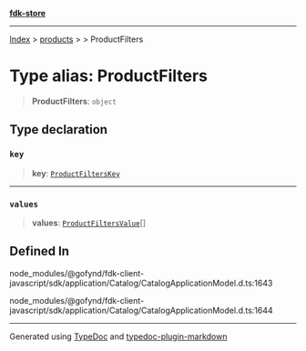 [**fdk-store**](../../../README.md)
***

[Index](../../../API.md) > [products](../../README.md) > [<internal>](../README.md) > ProductFilters

# Type alias: ProductFilters

> **ProductFilters**: `object`

## Type declaration

### `key`

> **key**: [`ProductFiltersKey`](type-alias.ProductFiltersKey.md)

***

### `values`

> **values**: [`ProductFiltersValue`](type-alias.ProductFiltersValue.md)[]

## Defined In

node\_modules/@gofynd/fdk-client-javascript/sdk/application/Catalog/CatalogApplicationModel.d.ts:1643

node\_modules/@gofynd/fdk-client-javascript/sdk/application/Catalog/CatalogApplicationModel.d.ts:1644

***
Generated using [TypeDoc](https://typedoc.org/) and [typedoc-plugin-markdown](https://www.npmjs.com/package/typedoc-plugin-markdown)
